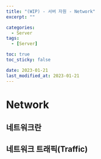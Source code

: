 ```yaml
---
title: "(WIP) - 서버 자원 - Network"
excerpt: ""

categories:
  - Server
tags:
  - [Server]

toc: true
toc_sticky: false

date: 2023-01-21
last_modified_at: 2023-01-21
---
```


# Network

## 네트워크란

## 네트워크 트래픽(Traffic)

<br>
<br>